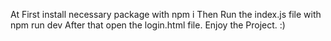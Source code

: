 At First install necessary package with npm i 
Then Run the index.js file with npm run dev 
After that open the login.html file.
Enjoy the Project. :)
